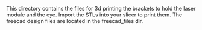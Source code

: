 This directory contains the files for 3d printing the brackets to hold the laser module and the eye. Import the STLs into your slicer to print them. The freecad design files are located in the freecad_files dir.
